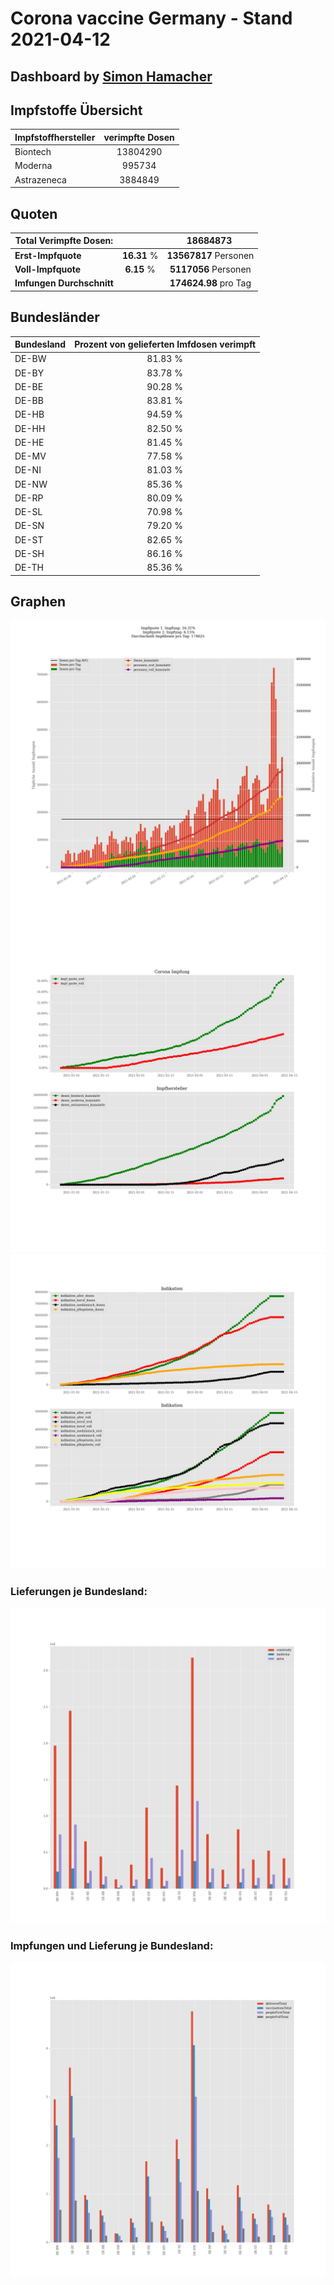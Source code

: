 # Corona vaccine Germany - Stand 2021-04-12
## Dashboard by [Simon Hamacher](https://www.shamacher.eu)
## Impfstoffe Übersicht
**Impfstoffhersteller** | **verimpfte Dosen**
-------- | :--------:
Biontech | 13804290
Moderna | 995734
Astrazeneca | 3884849


## Quoten
**Total Verimpfte Dosen:** | |18684873&nbsp;
-------- | :--------:| :--------:
**Erst-Impfquote** | **16.31** %| **13567817** Personen
**Voll-Impfquote** | **6.15** %| **5117056** Personen
**Imfungen Durchschnitt** | |**174624.98** pro Tag 
## Bundesländer
**Bundesland** | **Prozent von gelieferten Imfdosen verimpft**
-------- | :--------:
DE-BW | 81.83 %
DE-BY | 83.78 %
DE-BE | 90.28 %
DE-BB | 83.81 %
DE-HB | 94.59 %
DE-HH | 82.50 %
DE-HE | 81.45 %
DE-MV | 77.58 %
DE-NI | 81.03 %
DE-NW | 85.36 %
DE-RP | 80.09 %
DE-SL | 70.98 %
DE-SN | 79.20 %
DE-ST | 82.65 %
DE-SH | 86.16 %
DE-TH | 85.36 %
## Graphen
<img src="Impfungen-Corona-01.jpg" alt="Impf Übersicht" title="Impf Übersicht" />
<img src="Impfungen-Corona-02.jpg" alt="Impfquote" title="optionaler Titel" />
<img src="Impfungen-Corona-03.jpg" alt="Indikation" title="Indikation" />

### Lieferungen je Bundesland:
<img src="Impfungen-Corona-04.jpg" alt="Impfungen in den Bundesländern" title="Impfungen in den Bundesländern" />

### Impfungen und Lieferung je Bundesland:
<img src="Impfungen-Corona-05.jpg" alt="Impfungen in den Bundesländern" title="Impfungen in den Bundesländern" />

